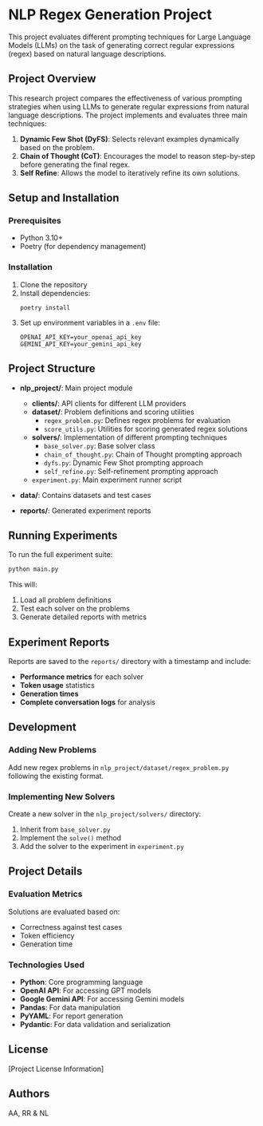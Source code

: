 # NLP Regex Generation Project

This project evaluates different prompting techniques for Large Language Models (LLMs) on the task of generating correct regular expressions (regex) based on natural language descriptions.

## Project Overview

This research project compares the effectiveness of various prompting strategies when using LLMs to generate regular expressions from natural language descriptions. The project implements and evaluates three main techniques:

1. **Dynamic Few Shot (DyFS)**: Selects relevant examples dynamically based on the problem.
2. **Chain of Thought (CoT)**: Encourages the model to reason step-by-step before generating the final regex.
3. **Self Refine**: Allows the model to iteratively refine its own solutions.

## Setup and Installation

### Prerequisites
- Python 3.10+
- Poetry (for dependency management)

### Installation

1. Clone the repository
2. Install dependencies:
   ```
   poetry install
   ```
3. Set up environment variables in a `.env` file:
   ```
   OPENAI_API_KEY=your_openai_api_key
   GEMINI_API_KEY=your_gemini_api_key
   ```

## Project Structure

- **nlp_project/**: Main project module
  - **clients/**: API clients for different LLM providers
  - **dataset/**: Problem definitions and scoring utilities
    - `regex_problem.py`: Defines regex problems for evaluation
    - `score_utils.py`: Utilities for scoring generated regex solutions
  - **solvers/**: Implementation of different prompting techniques
    - `base_solver.py`: Base solver class
    - `chain_of_thought.py`: Chain of Thought prompting approach
    - `dyfs.py`: Dynamic Few Shot prompting approach
    - `self_refine.py`: Self-refinement prompting approach
  - `experiment.py`: Main experiment runner script

- **data/**: Contains datasets and test cases
- **reports/**: Generated experiment reports

## Running Experiments

To run the full experiment suite:

```bash
python main.py
```

This will:
1. Load all problem definitions
2. Test each solver on the problems
3. Generate detailed reports with metrics

## Experiment Reports

Reports are saved to the `reports/` directory with a timestamp and include:

- **Performance metrics** for each solver
- **Token usage** statistics
- **Generation times**
- **Complete conversation logs** for analysis

## Development

### Adding New Problems

Add new regex problems in `nlp_project/dataset/regex_problem.py` following the existing format.

### Implementing New Solvers

Create a new solver in the `nlp_project/solvers/` directory:
1. Inherit from `base_solver.py`
2. Implement the `solve()` method
3. Add the solver to the experiment in `experiment.py`

## Project Details

### Evaluation Metrics

Solutions are evaluated based on:
- Correctness against test cases
- Token efficiency
- Generation time

### Technologies Used

- **Python**: Core programming language
- **OpenAI API**: For accessing GPT models
- **Google Gemini API**: For accessing Gemini models
- **Pandas**: For data manipulation
- **PyYAML**: For report generation
- **Pydantic**: For data validation and serialization

## License

[Project License Information]

## Authors

AA, RR & NL 